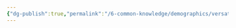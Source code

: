 ```yaml
---
{"dg-publish":true,"permalink":"/6-common-knowledge/demographics/versatile-heritages/mixed-lineage/dragonborn-lineage/"}
---
```


